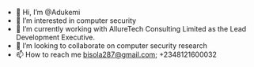 - 👋 Hi, I’m @Adukemi
- 👀 I’m interested in computer security
- 🌱 I’m currently working with AllureTech Consulting Limited as the Lead Development Executive.
- 💞️ I’m looking to collaborate on computer security research
- 📫 How to reach me bisola287@gmail.com; +2348121600032

<!---
Adukemi/Adukemi is a ✨ special ✨ repository because its `README.md` (this file) appears on your GitHub profile.
You can click the Preview link to take a look at your changes.
--->
